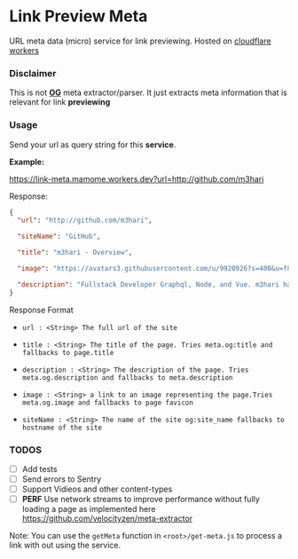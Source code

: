 # Link Preview Meta

URL meta data (micro) service for link previewing.
Hosted on [cloudflare workers](https://workers.cloudflare.com/)

### **Disclaimer** 
This is not **[OG](https://ogp.me/)** meta extractor/parser. It just extracts meta information that is relevant for link **previewing**

### Usage

Send your url as query string for this **service**.

**Example:**

https://link-meta.mamome.workers.dev?url=http://github.com/m3hari

Response:

```json
{
  "url": "http://github.com/m3hari",

  "siteName": "GitHub",

  "title": "m3hari - Overview",

  "image": "https://avatars3.githubusercontent.com/u/9920926?s=400&u=f858860918953de6367e906655ea9b93fce019e7&v=4",

  "description": "Fullstack Developer Graphql, Node, and Vue. m3hari has 31 repositories available. Follow their code on GitHub."
}
```

Response Format

- `url : <String> The full url of the site`

- `title : <String> The title of the page. Tries meta.og:title and fallbacks to page.title`

- `description : <String> The description of the page. Tries meta.og.description and fallbacks to meta.description`

- `image : <String> a link to an image representing the page.Tries meta.og.image and fallbacks to page favicon`

- `siteName : <String> The name of the site og:site_name fallbacks to hostname of the site`

### TODOS

- [ ] Add tests
- [ ] Send errors to Sentry
- [ ] Support Vidieos and other content-types
- [ ] **PERF** Use network streams to improve performance without fully loading a page as implemented here https://github.com/velocityzen/meta-extractor

Note: You can use the `getMeta` function in `<root>/get-meta.js` to process a link with out using the service.
